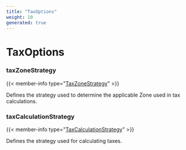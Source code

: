 ```yaml
---
title: "TaxOptions"
weight: 10
generated: true
---
```

<!-- This file was generated from the Vendure TypeScript source. Do not modify. Instead, re-run "generate-docs" -->


# TaxOptions



### taxZoneStrategy

{{< member-info type="<a href='/docs/api//tax/tax-zone-strategy/'>TaxZoneStrategy</a>" >}}

Defines the strategy used to determine the applicable Zone used in tax calculations.

### taxCalculationStrategy

{{< member-info type="<a href='/docs/api//tax/tax-calculation-strategy/'>TaxCalculationStrategy</a>" >}}

Defines the strategy used for calculating taxes.

